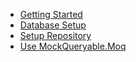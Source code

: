 - [Getting Started](getting-started.md)
- [Database Setup](database-setup.md)
- [Setup Repository](setup-repository.md)
- [Use MockQueryable.Moq](use-mock-queryable-moq.md)

